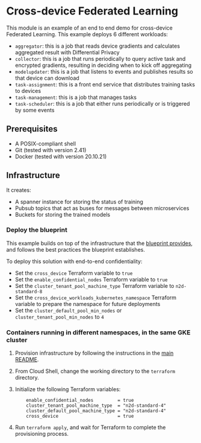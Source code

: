 # Cross-device Federated Learning

This module is an example of an end to end demo for cross-device Federated Learning. This example deploys 6 different workloads:
- `aggregator`: this is a job that reads device gradients and calculates aggregated result with Differential Privacy
- `collector`: this is a job that runs periodically to query active task and encrypted gradients, resulting in deciding when to kick off aggregating
- `modelupdater`: this is a job that listens to events and publishes results so that device can download
- `task-assignment`: this is a front end service that distributes training tasks to devices
- `task-management`: this is a job that manages tasks
- `task-scheduler`: this is a job that either runs periodically or is triggered by some events

## Prerequisites

- A POSIX-compliant shell
- Git (tested with version 2.41)
- Docker (tested with version 20.10.21)

## Infrastructure

It creates:
- A spanner instance for storing the status of training
- Pubsub topics that act as buses for messages between microservices
- Buckets for storing the trained models

### Deploy the blueprint

This example builds on top of the infrastructure that the
[blueprint provides](../../../../README.md), and follows the best practices the
blueprint establishes.

To deploy this solution with end-to-end confidentiality:
- Set the `cross_device` Terraform variable to `true`
- Set the `enable_confidential_nodes` Terraform variable to `true`
- Set the `cluster_tenant_pool_machine_type` Terraform variable to `n2d-standard-8`
- Set the `cross_device_workloads_kubernetes_namespace` Terraform variable to prepare the namespace for future deployments
- Set the `cluster_default_pool_min_nodes` or `cluster_tenant_pool_min_nodes` to `4`

### Containers running in different namespaces, in the same GKE cluster

1. Provision infrastructure by following the instructions in the [main README](../../../../README.md).
1. From Cloud Shell, change the working directory to the `terraform` directory.
1. Initialize the following Terraform variables:

    ```hcl
        enable_confidential_nodes         = true
        cluster_tenant_pool_machine_type  = "n2d-standard-4"
        cluster_default_pool_machine_type = "n2d-standard-4"
        cross_device                      = true
    ```

1. Run `terraform apply`, and wait for Terraform to complete the provisioning process.
